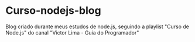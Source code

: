 # Curso-nodejs-blog
Blog criado durante meus estudos de node.js, seguindo a playlist "Curso de Node.js" do canal "Victor Lima - Guia do Programador"
